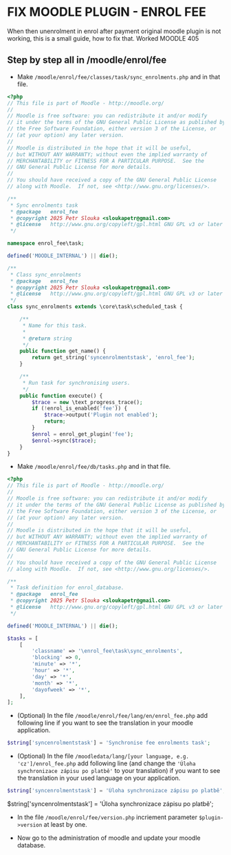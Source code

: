 # FIX MOODLE PLUGIN - ENROL FEE
When then unenrolment in enrol after payment original moodle plugin is not working, this is a small guide, how to fix that.
Worked MOODLE 405

## Step by step all in /moodle/enrol/fee
- Make `/moodle/enrol/fee/classes/task/sync_enrolments.php` and in that file.

```php
<?php
// This file is part of Moodle - http://moodle.org/
//
// Moodle is free software: you can redistribute it and/or modify
// it under the terms of the GNU General Public License as published by
// the Free Software Foundation, either version 3 of the License, or
// (at your option) any later version.
//
// Moodle is distributed in the hope that it will be useful,
// but WITHOUT ANY WARRANTY; without even the implied warranty of
// MERCHANTABILITY or FITNESS FOR A PARTICULAR PURPOSE.  See the
// GNU General Public License for more details.
//
// You should have received a copy of the GNU General Public License
// along with Moodle.  If not, see <http://www.gnu.org/licenses/>.

/**
 * Sync enrolments task
 * @package   enrol_fee
 * @copyright 2025 Petr Slouka <sloukapetr@gmail.com>
 * @license   http://www.gnu.org/copyleft/gpl.html GNU GPL v3 or later
 */

namespace enrol_fee\task;

defined('MOODLE_INTERNAL') || die();

/**
 * Class sync_enrolments
 * @package   enrol_fee
 * @copyright 2025 Petr Slouka <sloukapetr@gmail.com>
 * @license   http://www.gnu.org/copyleft/gpl.html GNU GPL v3 or later
 */
class sync_enrolments extends \core\task\scheduled_task {

    /**
     * Name for this task.
     *
     * @return string
     */
    public function get_name() {
        return get_string('syncenrolmentstask', 'enrol_fee');
    }

    /**
     * Run task for synchronising users.
     */
    public function execute() {
        $trace = new \text_progress_trace();
        if (!enrol_is_enabled('fee')) {
            $trace->output('Plugin not enabled');
            return;
        }
        $enrol = enrol_get_plugin('fee');
        $enrol->sync($trace);
    }
}
```

- Make `/moodle/enrol/fee/db/tasks.php` and in that file.

```php
<?php
// This file is part of Moodle - http://moodle.org/
//
// Moodle is free software: you can redistribute it and/or modify
// it under the terms of the GNU General Public License as published by
// the Free Software Foundation, either version 3 of the License, or
// (at your option) any later version.
//
// Moodle is distributed in the hope that it will be useful,
// but WITHOUT ANY WARRANTY; without even the implied warranty of
// MERCHANTABILITY or FITNESS FOR A PARTICULAR PURPOSE.  See the
// GNU General Public License for more details.
//
// You should have received a copy of the GNU General Public License
// along with Moodle.  If not, see <http://www.gnu.org/licenses/>.

/**
 * Task definition for enrol_database.
 * @package   enrol_fee
 * @copyright 2025 Petr Slouka <sloukapetr@gmail.com>
 * @license   http://www.gnu.org/copyleft/gpl.html GNU GPL v3 or later
 */

defined('MOODLE_INTERNAL') || die();

$tasks = [
    [
        'classname' => '\enrol_fee\task\sync_enrolments',
        'blocking' => 0,
        'minute' => '*',
        'hour' => '*',
        'day' => '*',
        'month' => '*',
        'dayofweek' => '*',
    ],
];
```

- (Optional) In the file `/moodle/enrol/fee/lang/en/enrol_fee.php` add following line if you want to see the translation in your moodle application.
```php
$string['syncenrolmentstask'] = 'Synchronise fee enrolments task';
```

- (Optional) In the file `/moodledata/lang/[your language, e.g. 'cz']/enrol_fee.php` add following line (and change the  `'Úloha synchronizace zápisu po platbě'` to your translation) if you want to see the translation in your used language on your application.
```php
$string['syncenrolmentstask'] = 'Úloha synchronizace zápisu po platbě';
```

$string['syncenrolmentstask'] = 'Úloha synchronizace zápisu po platbě';

- In the file `/moodle/enrol/fee/version.php` incriement parameter `$plugin->version` at least by one.

- Now go to the administration of moodle and update your moodle database.
